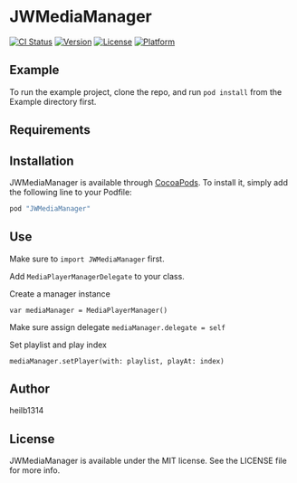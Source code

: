 # JWMediaManager

[![CI Status](http://img.shields.io/travis/heilb1314/JWMediaManager.svg?style=flat)](https://travis-ci.org/heilb1314/JWMediaManager)
[![Version](https://img.shields.io/cocoapods/v/JWMediaManager.svg?style=flat)](http://cocoapods.org/pods/JWMediaManager)
[![License](https://img.shields.io/cocoapods/l/JWMediaManager.svg?style=flat)](http://cocoapods.org/pods/JWMediaManager)
[![Platform](https://img.shields.io/cocoapods/p/JWMediaManager.svg?style=flat)](http://cocoapods.org/pods/JWMediaManager)

## Example

To run the example project, clone the repo, and run `pod install` from the Example directory first.

## Requirements

## Installation

JWMediaManager is available through [CocoaPods](http://cocoapods.org). To install
it, simply add the following line to your Podfile:

```ruby
pod "JWMediaManager"
```

## Use

Make sure to `import JWMediaManager` first.

Add `MediaPlayerManagerDelegate` to your class.

Create a manager instance

```
var mediaManager = MediaPlayerManager()
```

Make sure assign delegate `mediaManager.delegate = self`

Set playlist and play index

```
mediaManager.setPlayer(with: playlist, playAt: index)
```


## Author

heilb1314

## License

JWMediaManager is available under the MIT license. See the LICENSE file for more info.
